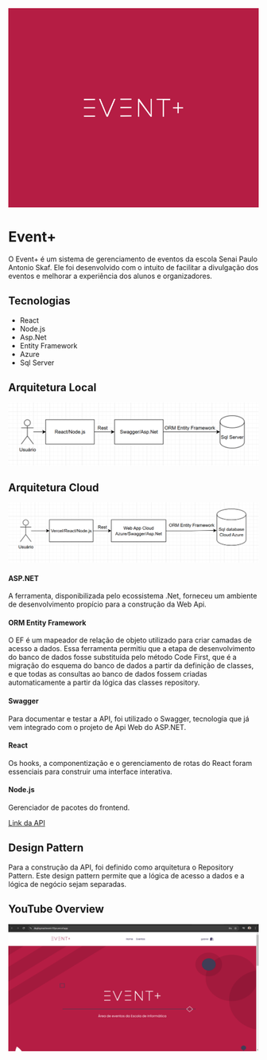 
<div align="center">
  <img src='https://github.com/gabrielvictor0/imagens_readme/blob/main/event-plus.png' height="400px"/>
</div>


# Event+ 
<p> O Event+ é um sistema de gerenciamento de eventos da escola Senai Paulo Antonio Skaf. Ele foi desenvolvido com o intuito de facilitar a divulgação dos eventos e melhorar a experiência dos alunos e organizadores. </p>

## Tecnologias 
* React 
* Node.js
* Asp.Net
* Entity Framework
* Azure
* Sql Server

## Arquitetura Local
<img src="https://github.com/gabrielvictor0/imagens_readme/blob/main/event_arquitetura_local.png" />

## Arquitetura Cloud
<img src="https://github.com/gabrielvictor0/imagens_readme/blob/main/event_arquitetura_cloud.png" />

#### ASP.NET
A ferramenta, disponibilizada pelo ecossistema .Net, forneceu um ambiente de desenvolvimento propício para a construção da Web Api.

#### ORM Entity Framework 
O EF é um mapeador de relação de objeto utilizado para criar camadas de acesso a dados. Essa ferramenta permitiu que a etapa de desenvolvimento do banco de dados fosse substituída pelo método Code First, que é a migração do esquema do banco de dados a partir da definição de classes, e que todas as consultas ao banco de dados fossem criadas automaticamente a partir da lógica das classes repository.

#### Swagger 
Para documentar e testar a API, foi utilizado o Swagger, tecnologia que já vem integrado com o projeto de Api Web do ASP.NET. 

#### React 
Os hooks, a componentização e o gerenciamento de rotas do React foram essenciais para construir uma interface interativa.

#### Node.js
Gerenciador de pacotes do frontend.

<a href="https://github.com/gabrielvictor0/api_eventdeploy"> Link da API </a>

## Design Pattern
Para a construção da API, foi definido como arquitetura o Repository Pattern. Este design pattern permite que a lógica de acesso a dados e a lógica de negócio sejam separadas.


## YouTube Overview
[![IMAGE ALT TEXT HERE](https://github.com/gabrielvictor0/imagens_readme/blob/main/home-vercel.png)](https://www.youtube.com/watch?v=cDpiU1nPA_c)




